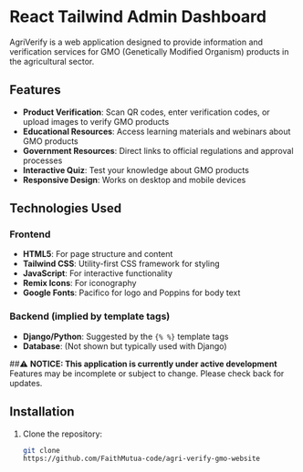 # React Tailwind Admin Dashboard



AgriVerify is a web application designed to provide information and verification services for GMO (Genetically Modified Organism) products in the agricultural sector. 

## Features

- **Product Verification**: Scan QR codes, enter verification codes, or upload images to verify GMO products
- **Educational Resources**: Access learning materials and webinars about GMO products
- **Government Resources**: Direct links to official regulations and approval processes
- **Interactive Quiz**: Test your knowledge about GMO products
- **Responsive Design**: Works on desktop and mobile devices

## Technologies Used

### Frontend
- **HTML5**: For page structure and content
- **Tailwind CSS**: Utility-first CSS framework for styling
- **JavaScript**: For interactive functionality
- **Remix Icons**: For iconography
- **Google Fonts**: Pacifico for logo and Poppins for body text

### Backend (implied by template tags)
- **Django/Python**: Suggested by the `{% %}` template tags
- **Database**: (Not shown but typically used with Django)


 ##⚠️ **NOTICE: This application is currently under active development**  
Features may be incomplete or subject to change. Please check back for updates.

## Installation

1. Clone the repository:
   ```bash
   git clone
   https://github.com/FaithMutua-code/agri-verify-gmo-website
